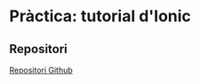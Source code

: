 # Pràctica: tutorial d'Ionic
## Repositori
[Repositori Github](https://github.com/S-Cesc/photo-gallery)

